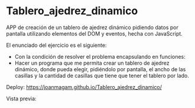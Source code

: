 # Tablero_ajedrez_dinamico
APP de creación de un tablero de ajedrez dinámico pidiendo datos por pantalla utilizando elementos del DOM y eventos, hecha con JavaScript.

El enunciado del ejercicio es el siguiente:
- Con la condición de resolver el problema encapsulando en funciones:
- Hacer un programa que me permita crear un tablero de ajedrez dinámico, donde pueda elegir, pidiéndolo por pantalla, 
el ancho de las casillas y la cantidad de casillas que tiene que tener el tablero por lado.

Deploy: https://joanmagam.github.io/Tablero_ajedrez_dinamico/

Vista previa:
